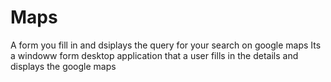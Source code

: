 # Maps
A form you fill in and dsiplays the query for your search on google maps
Its a windoww form desktop application that a user fills in the details and displays the google maps
